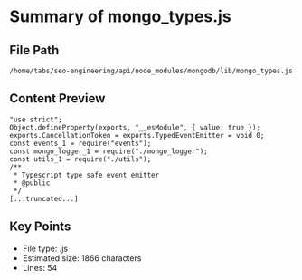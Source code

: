 # Summary of mongo_types.js
  
## File Path
`/home/tabs/seo-engineering/api/node_modules/mongodb/lib/mongo_types.js`

## Content Preview
```
"use strict";
Object.defineProperty(exports, "__esModule", { value: true });
exports.CancellationToken = exports.TypedEventEmitter = void 0;
const events_1 = require("events");
const mongo_logger_1 = require("./mongo_logger");
const utils_1 = require("./utils");
/**
 * Typescript type safe event emitter
 * @public
 */
[...truncated...]
```

## Key Points
- File type: .js
- Estimated size: 1866 characters
- Lines: 54
